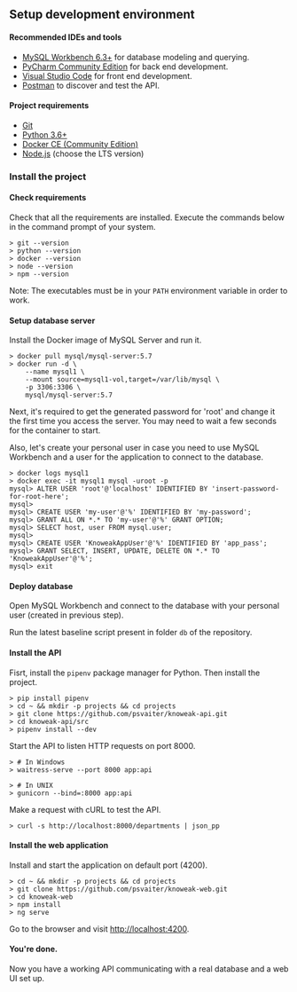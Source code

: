 ## Setup development environment

#### Recommended IDEs and tools

- [MySQL Workbench 6.3+](https://dev.mysql.com/downloads/workbench/) for database modeling and querying.
- [PyCharm Community Edition](https://www.jetbrains.com/pycharm/download) for back end development.
- [Visual Studio Code](https://code.visualstudio.com/Download) for front end development.
- [Postman](https://www.getpostman.com/apps) to discover and test the API.

#### Project requirements

- [Git](https://git-scm.com/downloads)
- [Python 3.6+](https://www.python.org/downloads/)
- [Docker CE (Community Edition)](https://www.docker.com/community-edition)
- [Node.js](https://nodejs.org/en/download/) (choose the LTS version)

### Install the project

#### Check requirements

Check that all the requirements are installed. Execute the commands below in the command 
prompt of your system.
```
> git --version
> python --version
> docker --version
> node --version
> npm --version
```
Note: The executables must be in your `PATH` environment variable in order to work.
  
#### Setup database server 

Install the Docker image of MySQL Server and run it.
```
> docker pull mysql/mysql-server:5.7
> docker run -d \
    --name mysql1 \
    --mount source=mysql1-vol,target=/var/lib/mysql \
    -p 3306:3306 \
    mysql/mysql-server:5.7
```

Next, it's required to get the generated password for 'root' and change it the first 
time you access the server. You may need to wait a few seconds for the container to start.

Also, let's create your personal user in case you need to use MySQL Workbench and a
user for the application to connect to the database.
```
> docker logs mysql1
> docker exec -it mysql1 mysql -uroot -p
mysql> ALTER USER 'root'@'localhost' IDENTIFIED BY 'insert-password-for-root-here';
mysql>
mysql> CREATE USER 'my-user'@'%' IDENTIFIED BY 'my-password';
mysql> GRANT ALL ON *.* TO 'my-user'@'%' GRANT OPTION;
mysql> SELECT host, user FROM mysql.user;
mysql>
mysql> CREATE USER 'KnoweakAppUser'@'%' IDENTIFIED BY 'app_pass';
mysql> GRANT SELECT, INSERT, UPDATE, DELETE ON *.* TO 'KnoweakAppUser'@'%';
mysql> exit
```

#### Deploy database

Open MySQL Workbench and connect to the database with your personal user (created in 
previous step).

Run the latest baseline script present in folder `db` of the repository.

#### Install the API

Fisrt, install the `pipenv` package manager for Python. Then install the project.
```
> pip install pipenv
> cd ~ && mkdir -p projects && cd projects
> git clone https://github.com/psvaiter/knoweak-api.git
> cd knoweak-api/src
> pipenv install --dev
```

Start the API to listen HTTP requests on port 8000.
```
> # In Windows
> waitress-serve --port 8000 app:api

> # In UNIX
> gunicorn --bind=:8000 app:api
```

Make a request with cURL to test the API.
```
> curl -s http://localhost:8000/departments | json_pp
```

#### Install the web application

Install and start the application on default port (4200).
```
> cd ~ && mkdir -p projects && cd projects
> git clone https://github.com/psvaiter/knoweak-web.git
> cd knoweak-web
> npm install
> ng serve
```

Go to the browser and visit <http://localhost:4200>.

#### You're done.

Now you have a working API communicating with a real database and a web UI set up.
